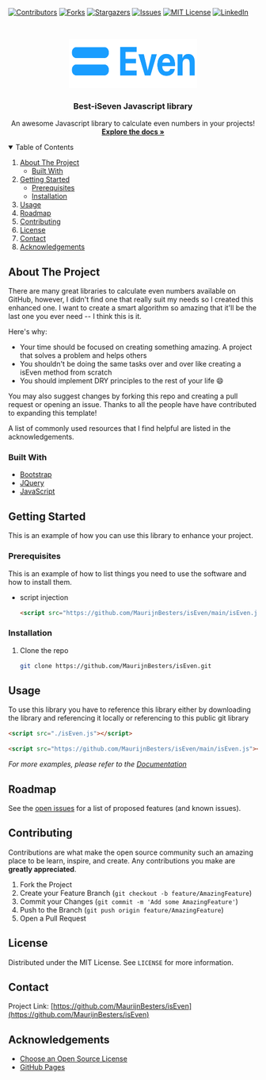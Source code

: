 
[![Contributors][contributors-shield]][contributors-url]
[![Forks][forks-shield]][forks-url]
[![Stargazers][stars-shield]][stars-url]
[![Issues][issues-shield]][issues-url]
[![MIT License][license-shield]][license-url]
[![LinkedIn][linkedin-shield]][linkedin-url]



<!-- PROJECT LOGO -->
<br />
<p align="center">
  <a href="https://github.com/MaurijnBesters/isEven/">
    <img src="logo.png" alt="Logo" width="260" height="100">
  </a>

  <h3 align="center">Best-iSeven Javascript library</h3>

  <p align="center">
    An awesome Javascript library to calculate even numbers in your projects!
    <br />
    <a href="https://github.com/MaurijnBesters/isEven/"><strong>Explore the docs »</strong></a>
    <br />
  </p>
</p>



<!-- TABLE OF CONTENTS -->
<details open="open">
  <summary>Table of Contents</summary>
  <ol>
    <li>
      <a href="#about-the-project">About The Project</a>
      <ul>
        <li><a href="#built-with">Built With</a></li>
      </ul>
    </li>
    <li>
      <a href="#getting-started">Getting Started</a>
      <ul>
        <li><a href="#prerequisites">Prerequisites</a></li>
        <li><a href="#installation">Installation</a></li>
      </ul>
    </li>
    <li><a href="#usage">Usage</a></li>
    <li><a href="#roadmap">Roadmap</a></li>
    <li><a href="#contributing">Contributing</a></li>
    <li><a href="#license">License</a></li>
    <li><a href="#contact">Contact</a></li>
    <li><a href="#acknowledgements">Acknowledgements</a></li>
  </ol>
</details>



<!-- ABOUT THE PROJECT -->
## About The Project

There are many great libraries to calculate even numbers available on GitHub, however, I didn't find one that really suit my needs so I created this enhanced one. I want to create a smart algorithm so amazing that it'll be the last one you ever need -- I think this is it.

Here's why:
* Your time should be focused on creating something amazing. A project that solves a problem and helps others
* You shouldn't be doing the same tasks over and over like creating a isEven method from scratch
* You should implement DRY principles to the rest of your life :smile:

You may also suggest changes by forking this repo and creating a pull request or opening an issue. Thanks to all the people have have contributed to expanding this template!

A list of commonly used resources that I find helpful are listed in the acknowledgements.

### Built With

* [Bootstrap](https://getbootstrap.com)
* [JQuery](https://jquery.com)
* [JavaScript](https://www.javascript.com/)



<!-- GETTING STARTED -->
## Getting Started

This is an example of how you can use this library to enhance your project.

### Prerequisites

This is an example of how to list things you need to use the software and how to install them.
* script injection
  ```html
  <script src="https://github.com/MaurijnBesters/isEven/main/isEven.js"></script>
  ```

### Installation

1. Clone the repo
   ```sh
   git clone https://github.com/MaurijnBesters/isEven.git
   ```

<!-- USAGE EXAMPLES -->
## Usage

To use this library you have to reference this library either by downloading the library and referencing it locally or referencing to this public git library
  
   ```html
  <script src="./isEven.js"></script>
  ```
  
  ```html
  <script src="https://github.com/MaurijnBesters/isEven/main/isEven.js"></script>
  ```
  
_For more examples, please refer to the [Documentation](https://github.com/MaurijnBesters/isEven)_



<!-- ROADMAP -->
## Roadmap

See the [open issues](https://github.com/MaurijnBesters/isEven) for a list of proposed features (and known issues).



<!-- CONTRIBUTING -->
## Contributing

Contributions are what make the open source community such an amazing place to be learn, inspire, and create. Any contributions you make are **greatly appreciated**.

1. Fork the Project
2. Create your Feature Branch (`git checkout -b feature/AmazingFeature`)
3. Commit your Changes (`git commit -m 'Add some AmazingFeature'`)
4. Push to the Branch (`git push origin feature/AmazingFeature`)
5. Open a Pull Request



<!-- LICENSE -->
## License

Distributed under the MIT License. See `LICENSE` for more information.



<!-- CONTACT -->
## Contact

Project Link: [https://github.com/MaurijnBesters/isEven](https://github.com/MaurijnBesters/isEven)



<!-- ACKNOWLEDGEMENTS -->
## Acknowledgements

* [Choose an Open Source License](https://choosealicense.com)
* [GitHub Pages](https://pages.github.com)





<!-- MARKDOWN LINKS & IMAGES -->
<!-- https://www.markdownguide.org/basic-syntax/#reference-style-links -->
[contributors-shield]: https://img.shields.io/github/contributors/othneildrew/Best-README-Template.svg?style=for-the-badge
[contributors-url]: https://github.com/othneildrew/Best-README-Template/graphs/contributors
[forks-shield]: https://img.shields.io/github/forks/othneildrew/Best-README-Template.svg?style=for-the-badge
[forks-url]: https://github.com/othneildrew/Best-README-Template/network/members
[stars-shield]: https://img.shields.io/github/stars/othneildrew/Best-README-Template.svg?style=for-the-badge
[stars-url]: https://github.com/othneildrew/Best-README-Template/stargazers
[issues-shield]: https://img.shields.io/github/issues/othneildrew/Best-README-Template.svg?style=for-the-badge
[issues-url]: https://github.com/othneildrew/Best-README-Template/issues
[license-shield]: https://img.shields.io/github/license/othneildrew/Best-README-Template.svg?style=for-the-badge
[license-url]: https://github.com/othneildrew/Best-README-Template/blob/master/LICENSE.txt
[linkedin-shield]: https://img.shields.io/badge/-LinkedIn-black.svg?style=for-the-badge&logo=linkedin&colorB=555
[linkedin-url]: https://linkedin.com/in/maurijnbesters
